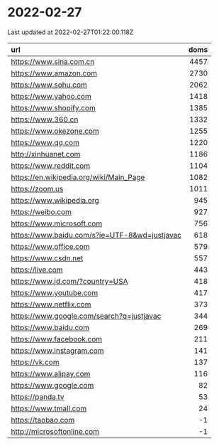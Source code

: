 # 2022-02-27

<!-- BEGIN -->
Last updated at 2022-02-27T01:22:00.118Z

url | doms
:- | -:
https://www.sina.com.cn | 4457
https://www.amazon.com | 2730
https://www.sohu.com | 2062
https://www.yahoo.com | 1418
https://www.shopify.com | 1385
https://www.360.cn | 1332
https://www.okezone.com | 1255
https://www.qq.com | 1220
http://xinhuanet.com | 1186
https://www.reddit.com | 1104
https://en.wikipedia.org/wiki/Main_Page | 1082
https://zoom.us | 1011
https://www.wikipedia.org | 945
https://weibo.com | 927
https://www.microsoft.com | 756
https://www.baidu.com/s?ie=UTF-8&wd=justjavac | 618
https://www.office.com | 579
https://www.csdn.net | 557
https://live.com | 443
https://www.jd.com/?country=USA | 418
https://www.youtube.com | 417
https://www.netflix.com | 373
https://www.google.com/search?q=justjavac | 344
https://www.baidu.com | 269
https://www.facebook.com | 211
https://www.instagram.com | 141
https://vk.com | 137
https://www.alipay.com | 116
https://www.google.com | 82
https://panda.tv | 53
https://www.tmall.com | 24
https://taobao.com | -1
http://microsoftonline.com | -1
<!-- END -->
